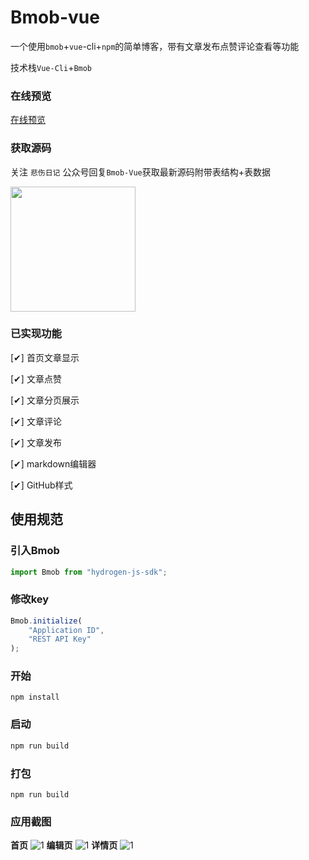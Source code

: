# Bmob-vue
一个使用`bmob`+`vue`-cli+`npm`的简单博客，带有文章发布点赞评论查看等功能

技术栈`Vue-Cli`+`Bmob`

### 在线预览
[在线预览](http://crazy.lovemysoul.vip/gitdemo/bmob-vue)


### 获取源码
关注 ` 悲伤日记 ` 公众号回复` Bmob-Vue `获取最新源码附带表结构+表数据 

<img width=200 src="http://crazy-x-lovemysoul-x-vip.img.abc188.com/images/beishang.png">

### 已实现功能

[✔] 首页文章显示

[✔] 文章点赞

[✔] 文章分页展示

[✔] 文章评论

[✔] 文章发布

[✔] markdown编辑器

[✔] GitHub样式

## 使用规范

### 引入Bmob
``` javascript
import Bmob from "hydrogen-js-sdk";
```

### 修改key

``` javascript
Bmob.initialize(
    "Application ID",
    "REST API Key"
);
```

### 开始
``` javascrip
npm install
```

### 启动
``` javascript
npm run build
```

### 打包
``` javascrip
npm run build
```


### 应用截图
**首页**
![1](http://crazy.lovemysoul.vip/demo/bmob-vue/image/a1.png)
**编辑页**
![1](http://crazy.lovemysoul.vip/demo/bmob-vue/image/a2.jpg)
**详情页**
![1](http://crazy.lovemysoul.vip/demo/bmob-vue/image/a3.png)
